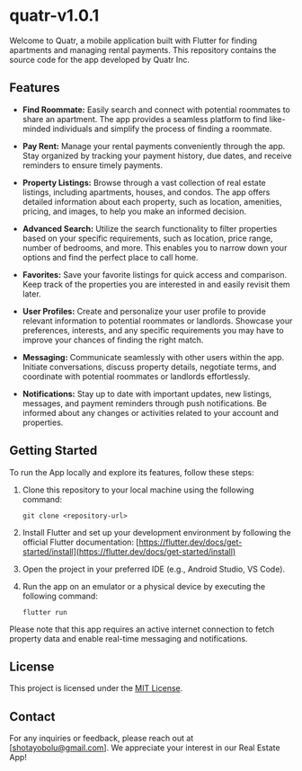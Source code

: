 # quatr-v1.0.1
Welcome to Quatr, a mobile application built with Flutter for finding apartments and managing rental payments. This repository contains the source code for the app developed by Quatr Inc.

## Features

- **Find Roommate:** Easily search and connect with potential roommates to share an apartment. The app provides a seamless platform to find like-minded individuals and simplify the process of finding a roommate.

- **Pay Rent:** Manage your rental payments conveniently through the app. Stay organized by tracking your payment history, due dates, and receive reminders to ensure timely payments.

- **Property Listings:** Browse through a vast collection of real estate listings, including apartments, houses, and condos. The app offers detailed information about each property, such as location, amenities, pricing, and images, to help you make an informed decision.

- **Advanced Search:** Utilize the search functionality to filter properties based on your specific requirements, such as location, price range, number of bedrooms, and more. This enables you to narrow down your options and find the perfect place to call home.

- **Favorites:** Save your favorite listings for quick access and comparison. Keep track of the properties you are interested in and easily revisit them later.

- **User Profiles:** Create and personalize your user profile to provide relevant information to potential roommates or landlords. Showcase your preferences, interests, and any specific requirements you may have to improve your chances of finding the right match.

- **Messaging:** Communicate seamlessly with other users within the app. Initiate conversations, discuss property details, negotiate terms, and coordinate with potential roommates or landlords effortlessly.

- **Notifications:** Stay up to date with important updates, new listings, messages, and payment reminders through push notifications. Be informed about any changes or activities related to your account and properties.

## Getting Started

To run the App locally and explore its features, follow these steps:

1. Clone this repository to your local machine using the following command:

   ```
   git clone <repository-url>
   ```

2. Install Flutter and set up your development environment by following the official Flutter documentation: [https://flutter.dev/docs/get-started/install](https://flutter.dev/docs/get-started/install)

3. Open the project in your preferred IDE (e.g., Android Studio, VS Code).

4. Run the app on an emulator or a physical device by executing the following command:

   ```
   flutter run
   ```

Please note that this app requires an active internet connection to fetch property data and enable real-time messaging and notifications.


## License

This project is licensed under the [MIT License](LICENSE). 

## Contact

For any inquiries or feedback, please reach out at [shotayobolu@gmail.com]. We appreciate your interest in our Real Estate App!

